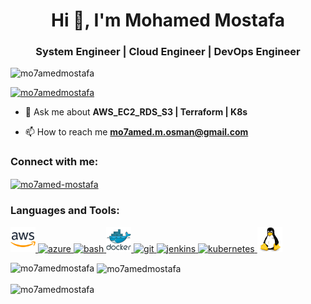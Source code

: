 <h1 align="center">Hi 👋, I'm Mohamed Mostafa</h1>
<h3 align="center">System Engineer | Cloud Engineer | DevOps Engineer</h3>

<p align="left"> <img src="https://komarev.com/ghpvc/?username=mo7amedmostafa&label=Profile%20views&color=0e75b6&style=flat" alt="mo7amedmostafa" /> </p>

<p align="left"> <a href="https://github.com/ryo-ma/github-profile-trophy"><img src="https://github-profile-trophy.vercel.app/?username=mo7amedmostafa" alt="mo7amedmostafa" /></a> </p>

- 💬 Ask me about **AWS_EC2_RDS_S3 | Terraform | K8s**

- 📫 How to reach me **mo7amed.m.osman@gmail.com**

<h3 align="left">Connect with me:</h3>
<p align="left">
<a href="https://linkedin.com/in/mo7amed-mostafa" target="blank"><img align="center" src="https://raw.githubusercontent.com/rahuldkjain/github-profile-readme-generator/master/src/images/icons/Social/linked-in-alt.svg" alt="mo7amed-mostafa" height="30" width="40" /></a>
</p>

<h3 align="left">Languages and Tools:</h3>
<p align="left"> <a href="https://aws.amazon.com" target="_blank" rel="noreferrer"> <img src="https://raw.githubusercontent.com/devicons/devicon/master/icons/amazonwebservices/amazonwebservices-original-wordmark.svg" alt="aws" width="40" height="40"/> </a> <a href="https://azure.microsoft.com/en-in/" target="_blank" rel="noreferrer"> <img src="https://www.vectorlogo.zone/logos/microsoft_azure/microsoft_azure-icon.svg" alt="azure" width="40" height="40"/> </a> <a href="https://www.gnu.org/software/bash/" target="_blank" rel="noreferrer"> <img src="https://www.vectorlogo.zone/logos/gnu_bash/gnu_bash-icon.svg" alt="bash" width="40" height="40"/> </a> <a href="https://www.docker.com/" target="_blank" rel="noreferrer"> <img src="https://raw.githubusercontent.com/devicons/devicon/master/icons/docker/docker-original-wordmark.svg" alt="docker" width="40" height="40"/> </a> <a href="https://git-scm.com/" target="_blank" rel="noreferrer"> <img src="https://www.vectorlogo.zone/logos/git-scm/git-scm-icon.svg" alt="git" width="40" height="40"/> </a> <a href="https://www.jenkins.io" target="_blank" rel="noreferrer"> <img src="https://www.vectorlogo.zone/logos/jenkins/jenkins-icon.svg" alt="jenkins" width="40" height="40"/> </a> <a href="https://kubernetes.io" target="_blank" rel="noreferrer"> <img src="https://www.vectorlogo.zone/logos/kubernetes/kubernetes-icon.svg" alt="kubernetes" width="40" height="40"/> </a> <a href="https://www.linux.org/" target="_blank" rel="noreferrer"> <img src="https://raw.githubusercontent.com/devicons/devicon/master/icons/linux/linux-original.svg" alt="linux" width="40" height="40"/> </a> </p>

<p><img align="left" src="https://github-readme-stats.vercel.app/api/top-langs?username=mo7amedmostafa&show_icons=true&locale=en&layout=compact" alt="mo7amedmostafa" /></p>

<p>&nbsp;<img align="center" src="https://github-readme-stats.vercel.app/api?username=mo7amedmostafa&show_icons=true&locale=en" alt="mo7amedmostafa" /></p>

<p><img align="center" src="https://github-readme-streak-stats.herokuapp.com/?user=mo7amedmostafa&" alt="mo7amedmostafa" /></p>

